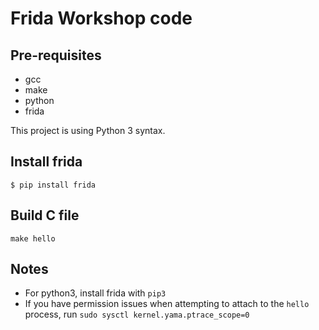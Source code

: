 # Frida Workshop code

## Pre-requisites
- gcc
- make
- python
- frida

This project is using Python 3 syntax.

## Install frida

```
$ pip install frida
```

## Build C file

```
make hello
```

## Notes
- For python3, install frida with `pip3`
- If you have permission issues when attempting to attach to the `hello` process, run `sudo sysctl kernel.yama.ptrace_scope=0`

